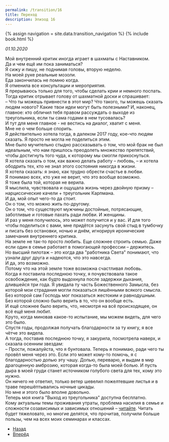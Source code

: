```yaml
---
permalink: /transition/16
title: Переход
description: Эпизод 16
---
```

{% assign navigation  = site.data.transition_navigation %}
{% include book.html %}

*01.10.2020*

Мой внутренний критик иногда играет в шахматы с Наставником.  
Да и чем ещё им пока заниматься?  
Я сижу и пишу, не поднимая головы, вторую неделю.  
На моей руке реальные мозоли.  
Еда закончилась не помню когда.  
Я отменила все консультации и мероприятия.  
Я прерываюсь только для того, чтобы сделать крии и немного поспать.  
Тогда критик отрывает голову от шахматной доски и спрашивает:  
– Что ты можешь привнести в этот мир? Что такого, ты можешь сказать людям нового? Какие твои идеи могут быть полезными? И, наконец, главное: кто обличил тебя правом рассуждать о выходе из треугольника, если ты сама годами в нем тусовалась?  
И тут для меня главное - не вестись на диалог, хватит с меня.  
Мне не о чем больше спорить.  
Я действительно хотела тогда, в далеком 2017 году, кое-что людям сказать. Я просто не могла не поделиться этим.  
Мне было мучительно стыдно рассказывать о том, что мой брак не был идеальным, что нам пришлось преодолеть множество препятствий, чтобы достигнуть того чуда, к которому мы смогли прикоснуться.  
Я хотела сказать о том, как важно делать работу – любовь, – и хотела ободрить тех, кто не знал этого состояния никогда в жизни.  
Я хотела сказать: я знаю, как трудно обрести счастье в любви.  
Я понимаю всех, кто уже не верит, что это вообще возможно.  
Я тоже была той, которая не верила.  
Я мыслила, чувствовала и ощущала жизнь через двойную призму – нарциссические качели + треугольник Карпмана.  
И да, мой опыт чего-то да стоит.  
Он о том, что можно жить по-другому.  
Он о том, что существуют мужчины достойные, потрясающие, заботливые и готовые пахать ради любви. И женщины.  
И раз у меня получилось, это может получится и у вас. И для того чтобы поделиться с вами, мне придётся засунуть свой стыд в тумбочку и писать без остановки, ночью и днём, игнорируя иронические замечания внутреннего критика.  
На земле не так-то просто любить. Еще сложнее строить семью. Даже если один в семье работает в помогающей профессии – держитесь.  
Но высший пилотаж – это когда два "работника Света" понимают, что узнали друг друга и надеются, что это навсегда.  
И да, это возможно.  
Потому что на этой земле тоже возможна счастливая любовь.  
Когда я поставила последнюю точку, я почувствовала такое освобождение, как будто выдохнула после задержки дыхания, длившейся три года. Я увидала ту часть Божественного Замысла, без которой мои страдания могли показаться лишёнными всякого смысла.  
Без которой сам Господь мог показаться жестоким и равнодушным.  
Без которой сложно было верить в то, что он вообще есть.  
И ещё сложнее было верить, что, несмотря на всё происходящее, он всё ещё меня любит.  
Круто, когда миновав какое-то испытание, мы можем видеть, для чего это было.  
Спустя годы, продолжая получать благодарности за ту книгу, я все чётче это видела.  
А тогда, поставив последнюю точку, я закурила, посмотрела наверх, и сказала осенним звездам:  
– Прости, пожалуйста, что я бунтовала. Теперь я понимаю, ради чего ты провёл меня через это. Если это может кому-то помочь, я с благодарностью допью эту чашу. Допью, переварю, и выдам в мир драгоценную амброзию, которая когда-то была моей болью. И пусть дыра в моей груди станет источником голубого света для тех, кому это нужно.  
Он ничего не ответил, только ветер шевелил пожелтевшие листья и в траве перешёптывались ночные цикады.  
Но мне и этого было вполне довольно.  
Теперь моя книга "Выход из треугольника" доступна бесплатно.  
Кому актуальны темы проживания утраты, проблема насилия в семье и сложности созависимых и зависимых отношений – [читайте](/triangle/1). Читать будет тяжеловато, но многие делятся, что прочитав, получили больше пользы, чем на всех моих семинарах и классах.

<nav aria-label="pagination">
  <ul class="pagination justify-content-center">
    <li class="page-item">
      <a class="page-link" href="/transition/15"><i class="bi bi-arrow-left"></i> Назад</a>
    </li>
    <li class="page-item">
      <a class="page-link" href="/transition/17">Вперёд <i class="bi bi-arrow-right"></i></a>
    </li>
  </ul>
</nav>